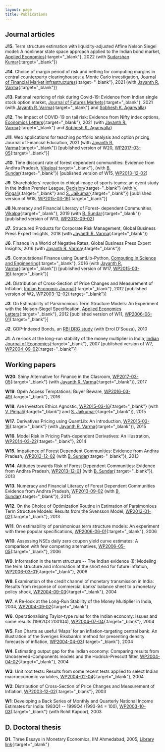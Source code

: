 ```yaml
---
layout: page
title: Publications
---
```


## Journal articles 

**J15**. Term structure estimation with liquidity-adjusted Affine Nelson Siegel
model: A nonlinear state space approach applied to the Indian bond market,
[Applied
Economics](https://doi.org/10.1080/00036846.2021.1967866){:target="_blank"},
2022 (with [Sudarshan
Kumar](https://stafflive.iimcal.ac.in/users/sudarshan){:target="_blank"})

**J14**. Choice of margin period of risk and netting for computing margins in
central counterparty clearinghouses: a Monte Carlo investigation, [Journal of
Financial Market
Infrastructures](http://doi.org/10.21314/JFMI.2022.003){:target="_blank"}, 2021
(with [Jayanth R. Varma](https://www.jrvarma.in/){:target="_blank"})

**J13**. Rational repricing of risk during Covid-19: Evidence from Indian single
stock option market, [Journal of Futures
Markets](https://doi.org/10.1002/fut.22240){:target="_blank"}, 2021 (with
[Jayanth R. Varma](https://www.jrvarma.in/){:target="_blank"} and [Sobhesh
K. Agarwalla](https://www.iima.ac.in/faculty-research/faculty-directory/sobhesh-agarwalla))

**J12**. The impact of COVID-19 on tail risk: Evidence from Nifty index options,
[Economics
Letters](https://doi.org/10.1016/j.econlet.2021.109878){:target="_blank"}, 2021
(with [Jayanth R. Varma](https://www.jrvarma.in/){:target="_blank"} and [Sobhesh
K. Agarwalla](https://www.iima.ac.in/faculty-research/faculty-directory/sobhesh-agarwalla))

**J11**. Web applications for teaching portfolio analysis and option pricing,
Journal of Financial Education, 2021 (with [Jayanth
R. Varma](https://www.jrvarma.in/){:target="_blank"}) [published version of W20,
[WP2017-03-05](https://web.iima.ac.in/assets/snippets/workingpaperpdf/2582881092017-03-05.pdf){:target="_blank"}]

**J10**. Time discount rate of forest dependent communities: Evidence from
Andhra Pradesh,
[Vikalpa](https://doi.org/10.1177/02560909211015460){:target="_blank"}, (with
[B. Sundar](https://www.icegov.org/people/sundar-balakrishna/){:target="_blank"})
[published version of W15,
[WP2013-12-02](http://www.iima.ac.in/assets/snippets/workingpaperpdf/17809571402013-12-02.pdf)]

**J9**. Shareholders’ reaction to ethical image of sports teams: an event study
in the Indian Premier League,
[Decision](https://doi.org/10.1007/s40622-019-00230-9){:target="_blank"} (with
[V. Pingali](https://www.iima.ac.in/faculty-research/faculty-directory/Viswanath-Pingali){:target="_blank"}
and [S. Jaikumar](https://www.iimcal.ac.in/users/saravana){:target="_blank"})
[published version of W18,
[WP2015-03-16](https://www.iima.ac.in/sites/default/files/rnpfiles/17199785302015-03-12.pdf){:target="_blank"}]

**J8**.Numeracy and Financial Literacy of Forest- dependent Communities,
[Vikalpa](https://doi.org/10.1177/0256090919862059){:target="_blank"}, 2019
(with
[B. Sundar](https://www.icegov.org/people/sundar-balakrishna/){:target="_blank"})
[published version of W13,
[WP2013-09-02](https://www.iima.ac.in/sites/default/files/rnpfiles/8206755502013-09-02.pdf)]

**J7**. Structured Products for Corporate Risk Management, Global Business Press
Expert Insights, 2018 (with [Jayanth
R. Varma](https://www.jrvarma.in/){:target="_blank"})

**J6**. Finance in a World of Negative Rates, Global Business Press Expert
Insights, 2016 (with [Jayanth
R. Varma](https://www.jrvarma.in/){:target="_blank"})

**J5**. Computational Finance using QuantLib-Python, [Computing in Science and
Engineering](http://dx.doi.org/10.1109/MCSE.2016.28){:target="_blank"}, 2016
(with [Jayanth R. Varma](https://www.jrvarma.in/){:target="_blank"}) [published
version of W17,
[WP2015-03-16](http://icmrindia.vikalpa.com/assets/snippets/workingpaperpdf/10947720332015-03-16.pdf){:target="_blank"}]
   
**J4**. Distribution of Cross-Section of Price Changes and Measurement of
Inflation, [Indian Economic
Journal](https://doi.org/10.1177/001946622012020){:target="_blank"}, 2012
[published version of W2,
[WP2003-12-02](https://www.iima.ac.in/sites/default/files/rnpfiles/2003-12-02vineet.pdf){:target="_blank"}]

**J3**. On Estimability of Parsimonious Term Structure Models: An Experiment
with the Nelson-Siegel Specification, [Applied Economics
Letters](http://www.tandfonline.com/doi/abs/10.1080/13504851.2012.657343){:target="_blank"},
2012 [published version of W11,
[WP2006-06-01](http://www.iima.ac.in/assets/snippets/workingpaperpdf/2006-06-01vvirmani.pdf){:target="_blank"}]

**J2**. GDP-Indexed Bonds, an [RBI DRG
study](http://rbidocs.rbi.org.in/rdocs/Publications/PDFs/DSRS210410.pdf) (with
Errol D'Souza), 2010
   
**J1**. A re-look at the long-run stability of the money multiplier in India,
[Indian Journal of
Economics](http://www.indianjournalofeconomics.com/april2007.htm#4){:target="_blank"},
2007 [published version of W7,
[WP2004-09-02](https://www.iima.ac.in/sites/default/files/rnpfiles/2004-09-02vineet.pdf){:target="_blank"}]

## Working papers

**W20**. Shiny Alternative for Finance in the Clasroom,
[WP2017-03-05](https://web.iima.ac.in/assets/snippets/workingpaperpdf/2582881092017-03-05.pdf){:target="_blank"}
(with [Jayanth R. Varma](https://www.jrvarma.in/){:target="_blank"}), 2017

**W19**. Open Access Temptations: Buyer Beware,
[WP2016-03-49](https://www.iima.ac.in/sites/default/files/rnpfiles/4901264602016-03-49.pdf){:target="_blank"},
2016

**W18**. Are Investors Ethics Agnostic,
[WP2015-03-16](https://www.iima.ac.in/sites/default/files/rnpfiles/17199785302015-03-12.pdf){:target="_blank"}
(with
[V. Pingali](https://www.iima.ac.in/faculty-research/faculty-directory/Viswanath-Pingali){:target="_blank"}
and [S. Jaikumar](https://www.iimcal.ac.in/users/saravana){:target="_blank"}), 2015

**W17**. Derivatives Pricing using QuantLib: An Introduction,
[WP2015-03-16](http://icmrindia.vikalpa.com/assets/snippets/workingpaperpdf/10947720332015-03-16.pdf){:target="_blank"}
(with [Jayanth R. Varma](https://www.jrvarma.in/){:target="_blank"}), 2015

**W16**. Model Risk in Pricing Path-dependent Derivatives: An Illustration,
[WP2014-03-22](http://www.iima.ac.in/assets/snippets/workingpaperpdf/16203593332014-03-22.pdf){:target="_blank"},
2014

**W15**. Impatience of Forest Dependent Communities: Evidence from Andhra
Pradesh,
[WP2013-12-02](http://www.iima.ac.in/assets/snippets/workingpaperpdf/17809571402013-12-02.pdf)
(with
[B. Sundar](https://www.icegov.org/people/sundar-balakrishna/){:target="_blank"}),
2013

**W14**. Attitudes towards Risk of Forest Dependent Communities: Evidence from
Andhra Pradesh,
[WP2013-12-01](http://www.iima.ac.in/assets/snippets/workingpaperpdf/14846613122013-12-01.pdf)
(with
[B. Sundar](https://www.icegov.org/people/sundar-balakrishna/){:target="_blank"}),
2013

**W13**. Numeracy and Financial Literacy of Forest Dependent Communities
Evidence from Andhra Pradesh,
[WP2013-09-02](https://www.iima.ac.in/sites/default/files/rnpfiles/8206755502013-09-02.pdf)
(with
[B. Sundar](https://www.icegov.org/people/sundar-balakrishna/){:target="_blank"}),
2013

**W12**. On the Choice of Optimization Routine in Estimation of Parsimonious
Term Structure Models: Results from the Svensson Model,
[WP2013-01-02](http://www.iima.ac.in/assets/snippets/workingpaperpdf/15603166612013-01-02.pdf){:target="_blank"},
2013

**W11**. On estimability of parsimonious term structure models: An experiment
with three popular specifications,
[WP2006-06-01](http://www.iima.ac.in/assets/snippets/workingpaperpdf/2006-06-01vvirmani.pdf){:target="_blank"},
2006
   
**W10**. Assessing NSEs daily zero coupon yield curve estimates: A comparison
with few competing alternatives,
[WP2006-05-05](http://www.iima.ac.in/assets/snippets/workingpaperpdf/2006-05-05vvirmani.pdf){:target="_blank"},
2006

**W9**. Information in the term structure -- The Indian evidence (I): Modeling
the term structure and information at the short end for future inflation,
[WP2006-03-01](http://www.iima.ac.in/assets/snippets/workingpaperpdf/2006-03-01vineet.pdf){:target="_blank"},
2006

**W8**. Examination of the credit channel of monetary transmission in India:
Results from response of commercial banks’ balance sheet to a monetary policy
shock,
[WP2004-09-03](http://www.iima.ac.in/assets/snippets/workingpaperpdf/2004-09-03vineet.pdf){:target="_blank"},
2004

**W7**. A Re-look at the Long-Run Stability of the Money Multiplier in India,
2004,
[WP2004-09-02](https://www.iima.ac.in/sites/default/files/rnpfiles/2004-09-02vineet.pdf){:target="_blank"}

**W6**. Operationalising Taylor-type rules for the Indian economy: Issues and
some results (1992Q3 2001Q4),
[WP2004-07-04](http://www.iima.ac.in/assets/snippets/workingpaperpdf/2004-07-04vineet.pdf){:target="_blank"},
2004

**W5**. Fan Charts as useful ‘Maps’ for an inflation-targeting central bank: An
illustration of the Sveriges Riksbank’s method for presenting density forecasts
of inflation,
[WP2004-04-03](http://www.iima.ac.in/assets/snippets/workingpaperpdf/2004-04-03vineet.pdf){:target="_blank"},
2004

**W4**. Estimating output gap for the Indian economy: Comparing results from
Unobserved-Components models and the Hodrick-Prescott filter,
[WP2004-04-02](http://www.iima.ac.in/assets/snippets/workingpaperpdf/2004-04-02vineet.pdf){:target="_blank"},
2004

**W3**. Unit root tests: Results from some recent tests applied to select Indian
macroeconomic variables,
[WP2004-02-04](http://www.iima.ac.in/assets/snippets/workingpaperpdf/2004-02-04vineet.pdf){:target="_blank"},
2004

**W2**: Distribution of Cross-Section of Price Changes and Measurement of
Inflation,
[WP2003-12-02](https://www.iima.ac.in/sites/default/files/rnpfiles/2003-12-02vineet.pdf){:target="_blank"},
2003

**W1**: Developing a Back Series of Monthly and Quarterly National Income
Estimates for India: 1983Q1 -- 1999Q4 (1993-94 = 100),
[WP2003-10-03](https://www.iima.ac.in/sites/default/files/rnpfiles/2003-10-03vineet.pdf){:target="_blank"}
(with Rohit Kapoor), 2003

## D. Doctoral thesis

**D1**. Three Essays in Monetary Economics, IIM Ahmedabad, 2005, [Library
link](http://vslopac.iima.ac.in/cgi-bin/koha/opac-detail.pl?biblionumber=130076&shelfbrowse_itemnumber=217267){:target="_blank"}

